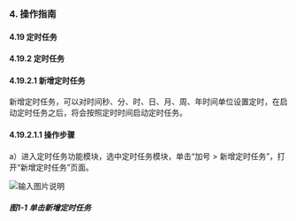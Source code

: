 ### 4. 操作指南

#### 4.19 定时任务

#### 4.19.2 定时任务

#### 4.19.2.1 新增定时任务

新增定时任务，可以对时间秒、分、时、日、月、周、年时间单位设置定时，在启动定时任务之后，将会按照定时时间启动定时任务。

#### 4.19.2.1.1 操作步骤

a）进入定时任务功能模块，选中定时任务模块，单击“加号 > 新增定时任务”，打开“新增定时任务”页面。

![输入图片说明](../../../../../images/SoFlu%EF%BC%88%E5%90%8E%E7%AB%AF%EF%BC%89%E5%BC%80%E5%8F%91%E5%B9%B3%E5%8F%B0/1.%20%E6%9C%80%E6%96%B0%E7%89%88%E6%9C%AC%20-%20%E6%9B%B4%E6%96%B0%E6%97%A5%E6%9C%9F%20-%202022.10.08/4.%20%E6%93%8D%E4%BD%9C%E6%8C%87%E5%8D%97/19.%20%E5%AE%9A%E6%97%B6%E4%BB%BB%E5%8A%A1/2.%20%E5%AE%9A%E6%97%B6%E4%BB%BB%E5%8A%A1/image.png)

##### 图1-1 单击新增定时任务
